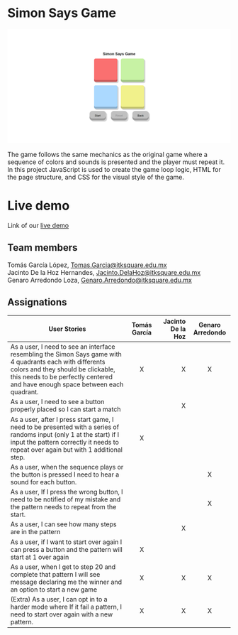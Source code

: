 # Simon Says Game

![screenshot](https://github.com/tommygl2112/simon_says_game/blob/master/ssg_screenshot.png)

The game follows the same mechanics as the original game where a sequence of colors and sounds is presented and the player must repeat it. In this project JavaScript is used to create the game loop logic, HTML for the page structure, and CSS for the visual style of the game.

# Live demo

Link of our [live demo](https://tomasgarcia-ksquare.github.io/project1_simon/)

## Team members

Tomás García López, Tomas.Garcia@itksquare.edu.mx <br />
Jacinto De la Hoz Hernandes, Jacinto.DelaHoz@itksquare.edu.mx <br />
Genaro Arredondo Loza, Genaro.Arredondo@itksquare.edu.mx

## Assignations

| User Stories     | Tomás García | Jacinto De la Hoz | Genaro Arredondo |
| ---------------- | :--: | ---: | :--: |
| As a user, I need to see an interface resembling the Simon Says game with 4 quadrants each with differents colors and they should be clickable, this needs to be perfectly centered and have enough space between each quadrant. |  X   |   X   |  X   |
| As a user, I need to see a button properly placed so I can start a match |      |    X |      |
| As a user, after I press start game, I need to be presented with a series of randoms input (only 1 at the start) if I input the pattern correctly it needs to repeat over again but with 1 additional step. |  X   |      |      |
| As a user, when the sequence plays or the button is pressed I need to hear a sound for each button. |      |      |   X  |
| As a user, If I press the wrong button, I need to be notified of my mistake and the pattern needs to repeat from the start. |      |      |   X   |
| As a user, I can see how many steps are in the pattern |     |   X   |      |
| As a user, if I want to start over again I can press a button and the pattern will start at 1 over again|  X   |      |      |
| As a user, when I get to step 20 and complete that pattern I will see message declaring me the winner and an option to start a new game |  X   |  X   |   X  |
| (Extra) As a user, I can opt in to a harder mode where If it fail a pattern, I need to start over again with a new pattern. |  X   | X    |  X   |

